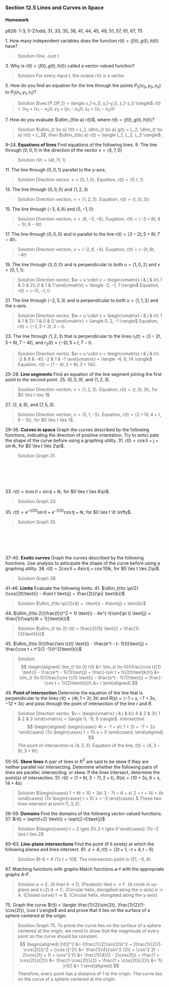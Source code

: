 ### Section 12.5 Lines and Curves in Space

#### Homework
p826: 1-3, 5-27odd, 31, 33, 35, 38, 41, 44, 45, 49, 51, 57, 61, 67, 75

1\. How many independent variables does the function $r(t) = \langle f(t), g(t), h(t) \rangle$ have?
>Solution
One. Just $t$.

3\. Why is $r(t) = \langle f(t), g(t), h(t) \rangle$ called a vector-valued function?
>Solution
For every input $t$, the output $r(t)$ is a vector.

5\. How do you find an equation for the line through the points $P_0(x_0, y_0, z_0)$ to  $P_1(x_1, y_1, z_1)$?
>Solution
$\vec{P_0P_1} = \langle x_1-x_0, y_1-y_0, z_1-z_0 \rangle$
$r(t) = \langle x_0 + (x_1-x_0)t, y_0 + (y_1-y_0)t, z_0 + (z_1-z_0)t \rangle$

7\. How do you evaluate $\dlim_{t\to a} r(t)$, where $r(t) = \langle f(t), g(t), h(t) \rangle$?
>Solution
$\dlim_{t \to a} f(t) = L_1, \dlim_{t \to a} g(t) = L_2, \dlim_{t \to a} h(t) = L_3$, then $\dlim_{t\to a} r(t) = \langle L_1, L_2, L_3 \rangle$.

9–24\. **Equations of lines** Find equations of the following lines.
9\. The line through $\langle 0, 0, 1 \rangle$ in the direction of the vector $v=\langle 4, 7, 0 \rangle$
>Solution
$r(t) = \langle 4t, 7t, 1 \rangle$

11\. The line through $\langle 0, 0, 1 \rangle$ parallel to the y-axis.
>Solution
Direction vector,  $v =\langle 0, 1, 0 \rangle$. Equation, $r(t) = \langle 0, t, 1 \rangle$

13\. The line through $\langle 0, 0, 0 \rangle$ and $\langle 1, 2, 3 \rangle$
>Solution
Direction vection, $v =\langle 1, 2, 3 \rangle$. Equation, $r(t) = \langle t, 2t, 3t \rangle$

15\. The line through $\langle -3, 4, 6 \rangle$ and $\langle 5, -1, 0 \rangle$
>Solution
Direction vection, $v =\langle 8, -5, -6 \rangle$. Euqation, $r(t) = \langle -3+8t, 4-5t, 6-6t \rangle$

17\. The line through $\langle 0, 0, 0 \rangle$ and is parallel to the line $r(t) = \langle 3-2t, 5+8t, 7-4t \rangle$.
>Solution
Direction vection, $v =\langle -2, 8, -4 \rangle$. Euqation, $r(t) = \langle -2t, 8t, -4t \rangle$

19\. The line through $\langle 0, 0, 0 \rangle$ and is perpendicular to both $u=\langle 1, 0, 2 \rangle$ and $v = \langle 0, 1, 1 \rangle$.
>Solution
Direction vector, $w = u \cdot v = \begin{vmatrix}
  i & j & k\\
  1 & 0 & 2\\
  0 & 1 & 1
 \end{vmatrix} = \langle -2, -1, 1 \rangle$
Equation, $r(t) = \langle -2t, -t, t \rangle$

21\. The line through $\langle -2, 5, 3 \rangle$ and is perpendicular to both $u=\langle 1, 1, 2 \rangle$ and the x-axis.
>Solution
Direction vector, $w = u \cdot v = \begin{vmatrix}
  i & j & k\\
  1 & 1 & 2\\
  1 & 0 & 0
 \end{vmatrix} = \langle 0, 2, -1 \rangle$
Equation, $r(t) = \langle -2, 5+2t, 3-t \rangle$.

23\. The line through $\langle 1, 2, 3 \rangle$ that is perpendicular to the lines $r_1(t) = \langle 3-2t, 5+8t, 7-4t \rangle$, and $r_2(t) = \langle -2t, 5+t, 7-t \rangle$.
>Solution
Direction vector, $w = u \cdot v = \begin{vmatrix}
  i & j & k\\
  -2 & 8 & -4\\
  -2 & 1 & -1
 \end{vmatrix} = \langle -4, 6, 14 \rangle$
Equation, $r(t) = \langle 1-4t, 2+6t, 3+14t \rangle$.

25–28\. **Line segments** Find an equation of the line segment joining the first point to the second point.
25\. $(0, 0, 0)$, and $(1, 2, 3)$.
>Solution
Direction vection, $v = \langle 1, 2, 3 \rangle$. Equation, $r(t) = \langle t, 2t, 3t \rangle$, for $0 \les t \les 1$.

27\. $(2, 4, 8)$, and $(7, 5, 3)$.
>Solution
Direction vection, $v = \langle 5, 1, -5 \rangle$. Equation, $r(t) = \langle 2 + 5t, 4 + t, 8-5t \rangle$, for $0 \les t \les 1$.

29–36\. **Curves in space** Graph the curves described by the following functions, indicating the direction of positive orientation. Try to antici pate the shape of the curve before using a graphing utility.
31\. $r(t) = \cos t \text{i} + \text{j} + \sin t \text{k}$, for $0 \les t \les 2\pi$.
>Solution
Graph 31.
<br>
<br>
<br>
<br>

33\. $r(t) = t\cos t \text{i} + \sin t \text{j} + tk$, for $0 \les t \les 6\pi$.
>Solution
Graph 33.

35\. $r(t) = e^{-t/20}\sin t \text{i} + e^{-t/20}\cos t \text{j} + tk$, for $0 \les t \lt \infty$.
>Solution
Graph 35.
<br>
<br>
<br>
<br>

37–40\. **Exotic curves** Graph the curves described by the following functions. Use analysis to anticipate the shape of the curve before using a graphing utility.
38\. $r(t) = 2\cos t \text{i} + 4\sin t \text{j} + \cos{10t} \text{k}$, for $0 \les t \les 2\pi$.
>Solution
Graph 38.

41–46\. **Limits** Evaluate the following limits.
41\. $\dlim_{t\to \pi/2}(\cos{2t}\text{i} - 4\sin t \text{j} + \frac{2t}{\pi} \text{k})$
>Solution
$\dlim_{t\to \pi/2}r(t) = -\text{i} - 4\text{j} + \text{k}$

44\. $\dlim_{t\to 2}(\frac{t}{t^2 + 1} \text{i} - 4e^{-t}\sin{\pi t} \text{j} + \frac{1}{\sqrt{4t + 1}}\text{k})$
>Solution
$\dlim_{t \to 2} r(t) = \frac{2}{5} \text{i} + \frac{1}{3}\text{k})$

45\. $\dlim_{t\to 0}(\frac{\sin t}{t} \text{i} - \frac{e^t - t- 1}{t}\text{j} + \frac{\cos t + t^2/2 -1}{t^2}\text{k})$
>Solution
$$
\begin{aligned}
\lim_{t \to 0} r(t) &= \lim_{t \to 0}(\frac{\cos t}{1} \text{i} - \frac{e^t - 1}{1}\text{j} + \frac{-\sin t + t}{2t}\text{k})\\
&= \lim_{t \to 0}(\frac{\cos t}{1} \text{i} - \frac{e^t - 1}{1}\text{j} + \frac{-\cos t + 1}{2}\text{k})\\
&= i
\end{aligned}
$$

49\. **Point of intersection** Determine the equation of the line that is perpendicular to the lines $r(t) = \langle 4t, 1 + 2t, 3t \rangle$ and $R(s) = \langle -1 + s, -7+2s, -12 + 3s \rangle$ and pass through the point of intersection of the line $r$ and $R$.
>Solution
Direction vector, $v = \begin{vmatrix}
 i & j & k\\
 4 & 2 & 3\\
 1 & 2 & 3
 \end{vmatrix} = \langle 0, -9, 6 \rangle$.
 Intersection
 $$
 \begin{aligned}
 \begin{cases}
4t = -1 + s\\
1 + 2t = -7 + 2s
 \end{cases} \To  \begin{cases}
t = 1\\
s = 5
\end{cases}
\end{aligned}
$$
The point of intersection is $(4, 3, 3)$.
Equation of the line, $l(t) = \langle 4, 3-9t, 3 + 6t \rangle$

50–55\. **Skew lines** A pair of lines in $\mathbb{R}^3$ are said to be skew if they are neither parallel nor intersecting. Determine whether the following pairs of lines are parallel, intersecting, or skew. If the lines intersect, determine the point(s) of intersection.
51\. $r(t) = \langle 1 + 6t, 3-7t, 2 + t \rangle$, $R(s) = \langle 10 + 3s, 6+s, 14 + 4s \rangle$
>Solution
$\begin{cases}
1 + 6t = 10 + 3s\\
3 - 7t = 6 + s\\
2 + t = 14 + 4s
\end{cases} \To \begin{cases}
t = 0\\
s = -3
\end{cases}
$
These two lines intersect at point $(1, 3, 2)$.

56–59\. **Domains** Find the domains of the following vector-valued functions.
57\. $r(t) = \sqrt{t+2} \text{i} + \sqrt{2-t}\text{j}$
>Solution
$\begin{cases}
t + 2 \ges 0\\
2-t \ges 0
\end{cases} \To -2 \les t \les 2$

60–63\. **Line-plane intersections** Find the point (if it exists) at which
the following planes and lines intersect.
61\. $z=4; r(t) = \langle 2t+1, -t+4, t-6 \rangle$
>Solution
$t-6 = 4 \To t = 10$. The intersection point is $(21, -6, 4)$.

67\. Matching functions with graphs Match functions a–f with the appropriate graphs A–F.
>Solution
a -> E. (A line)
b -> D. (Parabolic like)
c -> F. (A circle in xy-plane and z=2)
d -> C. (Circular helix, elongated along the x-axis)
e -> A. (Closed curve)
f -> B. (Circular helix, elongated along the y-axis)

75\. Graph the curve $r(t) = \langle \frac{1}{2}\sin{2t}, \frac{1}{2}(1-\cos{2t}), \cos t \rangle$ and and prove that it lies on the surface of a sphere centered at the origin.
>Solution
Graph 75. To prove the curve lies on the surface of a sphere centered at the origin, we need to show that the magnitude of every point on the curve should be constant.
$$
\begin{aligned}
|r(t)|^2 &= (\frac{1}{2}\sin{2t})^2 + (\frac{1}{2}(1-\cos{2t}))^2 + {\cos t}^2\\
&= \frac{1}{4}(\sin^2 {2t} + \cos^2 2t - 2\cos{2t} + 1) + \cos^2 t\\
&= \frac{1}{4}(2 - 2\cos{2t}) + \frac{1 + \cos{2t}}{2}\\
&= \frac{1-\cos{2t}}{2} + \frac{1 + \cos{2t}}{2}\\
&= 1\\
|r(t)| &= 1
\end{aligned}
$$
Therefore, every point has a distance of 1 to the origin. The curve lies on the curve of a sphere centered at the origin.
